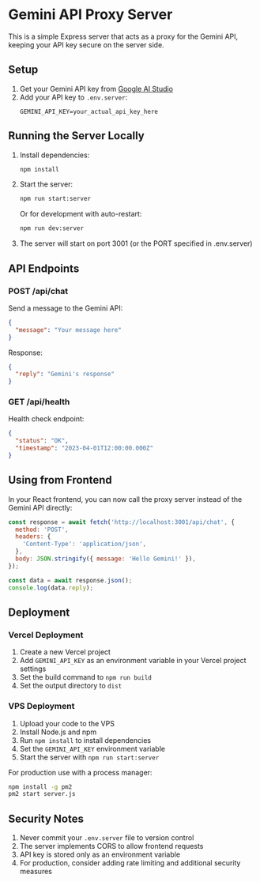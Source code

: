 # Gemini API Proxy Server

This is a simple Express server that acts as a proxy for the Gemini API, keeping your API key secure on the server side.

## Setup

1. Get your Gemini API key from [Google AI Studio](https://aistudio.google.com/)
2. Add your API key to `.env.server`:
   ```
   GEMINI_API_KEY=your_actual_api_key_here
   ```

## Running the Server Locally

1. Install dependencies:
   ```bash
   npm install
   ```

2. Start the server:
   ```bash
   npm run start:server
   ```

   Or for development with auto-restart:
   ```bash
   npm run dev:server
   ```

3. The server will start on port 3001 (or the PORT specified in .env.server)

## API Endpoints

### POST /api/chat

Send a message to the Gemini API:

```json
{
  "message": "Your message here"
}
```

Response:
```json
{
  "reply": "Gemini's response"
}
```

### GET /api/health

Health check endpoint:
```json
{
  "status": "OK",
  "timestamp": "2023-04-01T12:00:00.000Z"
}
```

## Using from Frontend

In your React frontend, you can now call the proxy server instead of the Gemini API directly:

```javascript
const response = await fetch('http://localhost:3001/api/chat', {
  method: 'POST',
  headers: {
    'Content-Type': 'application/json',
  },
  body: JSON.stringify({ message: 'Hello Gemini!' }),
});

const data = await response.json();
console.log(data.reply);
```

## Deployment

### Vercel Deployment

1. Create a new Vercel project
2. Add `GEMINI_API_KEY` as an environment variable in your Vercel project settings
3. Set the build command to `npm run build`
4. Set the output directory to `dist`

### VPS Deployment

1. Upload your code to the VPS
2. Install Node.js and npm
3. Run `npm install` to install dependencies
4. Set the `GEMINI_API_KEY` environment variable
5. Start the server with `npm run start:server`

For production use with a process manager:
```bash
npm install -g pm2
pm2 start server.js
```

## Security Notes

1. Never commit your `.env.server` file to version control
2. The server implements CORS to allow frontend requests
3. API key is stored only as an environment variable
4. For production, consider adding rate limiting and additional security measures